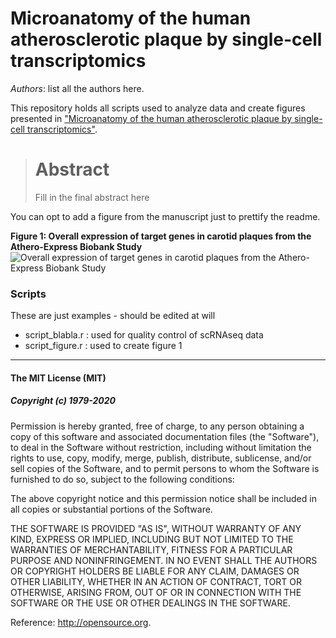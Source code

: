 # Microanatomy of the human atherosclerotic plaque by single-cell transcriptomics

_Authors_: list all the authors here.

This repository holds all scripts used to analyze data and create figures presented in ["Microanatomy of the human atherosclerotic plaque by single-cell transcriptomics"]().



> # Abstract
> 
> Fill in the final abstract here

You can opt to add a figure from the manuscript just to prettify the readme.

**Figure 1: Overall expression of target genes in carotid plaques from the Athero-Express Biobank Study**
![Overall expression of target genes in carotid plaques from the Athero-Express Biobank Study](https://github.com/AtheroExpress/AE_20200512_COL_MKAVOUSI_MBOS_CHARGE_1000G_CAC/blob/master/bulkRNAseq/AERNA/PLOTS/20200625.TargetExpression_vs_1000genes.png)



### Scripts
These are just examples - should be edited at will

* script_blabla.r : used for quality control of scRNAseq data
* script_figure.r : used to create figure 1


--------------

#### The MIT License (MIT)
##### Copyright (c) 1979-2020

Permission is hereby granted, free of charge, to any person obtaining a copy of this software and associated documentation files (the "Software"), to deal in the Software without restriction, including without limitation the rights to use, copy, modify, merge, publish, distribute, sublicense, and/or sell copies of the Software, and to permit persons to whom the Software is furnished to do so, subject to the following conditions:   

The above copyright notice and this permission notice shall be included in all copies or substantial portions of the Software.

THE SOFTWARE IS PROVIDED "AS IS", WITHOUT WARRANTY OF ANY KIND, EXPRESS OR IMPLIED, INCLUDING BUT NOT LIMITED TO THE WARRANTIES OF MERCHANTABILITY, FITNESS FOR A PARTICULAR PURPOSE AND NONINFRINGEMENT. IN NO EVENT SHALL THE AUTHORS OR COPYRIGHT HOLDERS BE LIABLE FOR ANY CLAIM, DAMAGES OR OTHER LIABILITY, WHETHER IN AN ACTION OF CONTRACT, TORT OR OTHERWISE, ARISING FROM, OUT OF OR IN CONNECTION WITH THE SOFTWARE OR THE USE OR OTHER DEALINGS IN THE SOFTWARE.

Reference: http://opensource.org.




